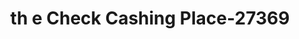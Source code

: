 ---
f_zip-code: 90232
f_state-code: CA
title: th e Check Cashing Place-27369
f_phone: 310-202-6000
f_city-only: Culver City
f_address: 9008 Venice Blvd Culver City
f_location-unique-id: '27369'
slug: th-e-check-cashing-place-27369
updated-on: '2024-05-30T13:46:58.046Z'
created-on: '2024-05-30T13:36:59.803Z'
published-on: '2024-05-30T13:54:32.469Z'
f_city-state: cms/city/culver-city-ca.md
f_company: cms/company/th-e-check-cashing-place.md
f_state: cms/state/california.md
layout: '[payday-loan].html'
tags: payday-loan
---